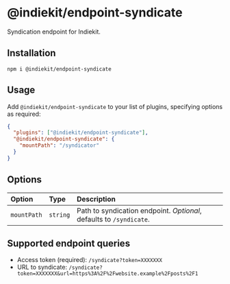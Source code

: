 # @indiekit/endpoint-syndicate

Syndication endpoint for Indiekit.

## Installation

`npm i @indiekit/endpoint-syndicate`

## Usage

Add `@indiekit/endpoint-syndicate` to your list of plugins, specifying options as required:

```json
{
  "plugins": ["@indiekit/endpoint-syndicate"],
  "@indiekit/endpoint-syndicate": {
    "mountPath": "/syndicator"
  }
}
```

## Options

| Option      | Type     | Description                                                         |
| :---------- | :------- | :------------------------------------------------------------------ |
| `mountPath` | `string` | Path to syndication endpoint. _Optional_, defaults to `/syndicate`. |

## Supported endpoint queries

- Access token (required): `/syndicate?token=XXXXXXX`
- URL to syndicate: `/syndicate?token=XXXXXXX&url=https%3A%2F%2Fwebsite.example%2Fposts%2F1`
